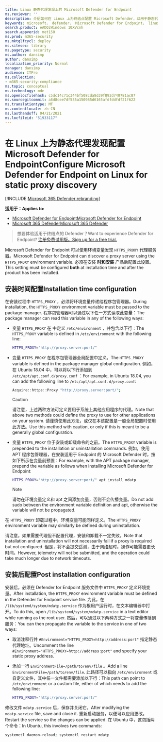```yaml
---
title: Linux 静态代理发现上的 Microsoft Defender for Endpoint
ms.reviewer: ''
description: 介绍如何在 Linux 上为终结点配置 Microsoft Defender，以用于静态代理发现。
keywords: microsoft， defender， Microsoft Defender for Endpoint， linux， 安装， 代理
search.product: eADQiWindows 10XVcnh
search.appverid: met150
ms.prod: m365-security
ms.mktglfcycl: deploy
ms.sitesec: library
ms.pagetype: security
ms.author: dansimp
author: dansimp
localization_priority: Normal
manager: dansimp
audience: ITPro
ms.collection:
- m365-security-compliance
ms.topic: conceptual
ms.technology: mde
ms.openlocfilehash: c5dc14c71c344bf508cda8d39f892d740781ac87
ms.sourcegitcommit: a8d8cee7df535a150985d6165afdfddfdf21f622
ms.translationtype: MT
ms.contentlocale: zh-CN
ms.lasthandoff: 04/21/2021
ms.locfileid: "51933117"
---
```

# <a name="configure-microsoft-defender-for-endpoint-on-linux-for-static-proxy-discovery"></a><span data-ttu-id="fdf1c-104">在 Linux 上为静态代理发现配置 Microsoft Defender for Endpoint</span><span class="sxs-lookup"><span data-stu-id="fdf1c-104">Configure Microsoft Defender for Endpoint on Linux for static proxy discovery</span></span>

[!INCLUDE [Microsoft 365 Defender rebranding](../../includes/microsoft-defender.md)]


<span data-ttu-id="fdf1c-105">**适用于：**</span><span class="sxs-lookup"><span data-stu-id="fdf1c-105">**Applies to:**</span></span>
- [<span data-ttu-id="fdf1c-106">Microsoft Defender for Endpoint</span><span class="sxs-lookup"><span data-stu-id="fdf1c-106">Microsoft Defender for Endpoint</span></span>](https://go.microsoft.com/fwlink/p/?linkid=2154037)
- [<span data-ttu-id="fdf1c-107">Microsoft 365 Defender</span><span class="sxs-lookup"><span data-stu-id="fdf1c-107">Microsoft 365 Defender</span></span>](https://go.microsoft.com/fwlink/?linkid=2118804)

> <span data-ttu-id="fdf1c-108">想要体验适用于终结点的 Defender？</span><span class="sxs-lookup"><span data-stu-id="fdf1c-108">Want to experience Defender for Endpoint?</span></span> [<span data-ttu-id="fdf1c-109">注册免费试用版。</span><span class="sxs-lookup"><span data-stu-id="fdf1c-109">Sign up for a free trial.</span></span>](https://www.microsoft.com/microsoft-365/windows/microsoft-defender-atp?ocid=docs-wdatp-investigateip-abovefoldlink)

<span data-ttu-id="fdf1c-110">Microsoft Defender for Endpoint 可以使用环境变量发现 ```HTTPS_PROXY``` 代理服务器。</span><span class="sxs-lookup"><span data-stu-id="fdf1c-110">Microsoft Defender for Endpoint can discover a proxy server using the ```HTTPS_PROXY``` environment variable.</span></span> <span data-ttu-id="fdf1c-111">必须在安装 **时和安装** 产品后配置此设置。</span><span class="sxs-lookup"><span data-stu-id="fdf1c-111">This setting must be configured **both** at installation time and after the product has been installed.</span></span>

## <a name="installation-time-configuration"></a><span data-ttu-id="fdf1c-112">安装时间配置</span><span class="sxs-lookup"><span data-stu-id="fdf1c-112">Installation time configuration</span></span>

<span data-ttu-id="fdf1c-113">在安装过程中 ```HTTPS_PROXY``` ，必须将环境变量传递给程序包管理器。</span><span class="sxs-lookup"><span data-stu-id="fdf1c-113">During installation, the ```HTTPS_PROXY``` environment variable must be passed to the package manager.</span></span> <span data-ttu-id="fdf1c-114">程序包管理器可以通过以下任一方式读取此变量：</span><span class="sxs-lookup"><span data-stu-id="fdf1c-114">The package manager can read this variable in any of the following ways:</span></span>

- <span data-ttu-id="fdf1c-115">变量 ```HTTPS_PROXY``` 在 中定义 ```/etc/environment``` ，并包含以下行：</span><span class="sxs-lookup"><span data-stu-id="fdf1c-115">The ```HTTPS_PROXY``` variable is defined in ```/etc/environment``` with the following line:</span></span>

    ```bash
    HTTPS_PROXY="http://proxy.server:port/"
    ```

- <span data-ttu-id="fdf1c-116">变量 `HTTPS_PROXY` 在程序包管理器全局配置中定义。</span><span class="sxs-lookup"><span data-stu-id="fdf1c-116">The `HTTPS_PROXY` variable is defined in the package manager global configuration.</span></span> <span data-ttu-id="fdf1c-117">例如，在 Ubuntu 18.04 中，可以将以下行添加到 `/etc/apt/apt.conf.d/proxy.conf` ：</span><span class="sxs-lookup"><span data-stu-id="fdf1c-117">For example, in Ubuntu 18.04, you can add the following line to `/etc/apt/apt.conf.d/proxy.conf`:</span></span>
  
    ```bash
    Acquire::https::Proxy "http://proxy.server:port/";
    ```

    > [!CAUTION]
    > <span data-ttu-id="fdf1c-118">请注意，上述两种方法可定义要用于系统上其他应用程序的代理。</span><span class="sxs-lookup"><span data-stu-id="fdf1c-118">Note that above two methods could define the proxy to use for other applications on your system.</span></span> <span data-ttu-id="fdf1c-119">请谨慎使用此方法，或仅在本该配置是一般全局配置时使用此方法。</span><span class="sxs-lookup"><span data-stu-id="fdf1c-119">Use this method with caution, or only if this is meant to be a generally global configuration.</span></span>
  
- <span data-ttu-id="fdf1c-120">变量 `HTTPS_PROXY` 位于安装或卸载命令的之前。</span><span class="sxs-lookup"><span data-stu-id="fdf1c-120">The `HTTPS_PROXY` variable is prepended to the installation or uninstallation commands.</span></span> <span data-ttu-id="fdf1c-121">例如，使用 APT 程序包管理器，在安装适用于 Endpoint 的 Microsoft Defender 时，按如下所示在变量前预置：</span><span class="sxs-lookup"><span data-stu-id="fdf1c-121">For example, with the APT package manager, prepend the variable as follows when installing Microsoft Defender for Endpoint:</span></span> 

    ```bash  
    HTTPS_PROXY="http://proxy.server:port/" apt install mdatp
    ```

    > [!NOTE]
    > <span data-ttu-id="fdf1c-122">请勿在环境变量定义和 apt 之间添加变量，否则不会传播变量。</span><span class="sxs-lookup"><span data-stu-id="fdf1c-122">Do not add sudo between the environment variable definition and apt, otherwise the variable will not be propagated.</span></span>

<span data-ttu-id="fdf1c-123">在 `HTTPS_PROXY` 卸载过程中，环境变量可能同样定义。</span><span class="sxs-lookup"><span data-stu-id="fdf1c-123">The `HTTPS_PROXY` environment variable may similarly be defined during uninstallation.</span></span>

<span data-ttu-id="fdf1c-124">请注意，如果需要代理但不配置代理，安装和卸载不一定失败。</span><span class="sxs-lookup"><span data-stu-id="fdf1c-124">Note that installation and uninstallation will not necessarily fail if a proxy is required but not configured.</span></span> <span data-ttu-id="fdf1c-125">但是，将不会提交遥测，由于网络超时，操作可能需要更长时间。</span><span class="sxs-lookup"><span data-stu-id="fdf1c-125">However, telemetry will not be submitted, and the operation could take much longer due to network timeouts.</span></span>

## <a name="post-installation-configuration"></a><span data-ttu-id="fdf1c-126">安装后配置</span><span class="sxs-lookup"><span data-stu-id="fdf1c-126">Post installation configuration</span></span>
  
<span data-ttu-id="fdf1c-127">安装后，必须在 Defender for Endpoint 服务文件中 `HTTPS_PROXY` 定义环境变量。</span><span class="sxs-lookup"><span data-stu-id="fdf1c-127">After installation, the `HTTPS_PROXY` environment variable must be defined in the Defender for Endpoint service file.</span></span> <span data-ttu-id="fdf1c-128">为此，在 `/lib/systemd/system/mdatp.service` 作为根用户运行时，在文本编辑器中打开。</span><span class="sxs-lookup"><span data-stu-id="fdf1c-128">To do this, open `/lib/systemd/system/mdatp.service` in a text editor while running as the root user.</span></span> <span data-ttu-id="fdf1c-129">然后，可以通过以下两种方式之一将变量传播到服务：</span><span class="sxs-lookup"><span data-stu-id="fdf1c-129">You can then propagate the variable to the service in one of two ways:</span></span>

- <span data-ttu-id="fdf1c-130">取消注释行并 `#Environment="HTTPS_PROXY=http://address:port"` 指定静态代理地址。</span><span class="sxs-lookup"><span data-stu-id="fdf1c-130">Uncomment the line `#Environment="HTTPS_PROXY=http://address:port"` and specify your static proxy address.</span></span>

- <span data-ttu-id="fdf1c-131">添加一行 `EnvironmentFile=/path/to/env/file` 。</span><span class="sxs-lookup"><span data-stu-id="fdf1c-131">Add a line `EnvironmentFile=/path/to/env/file`.</span></span> <span data-ttu-id="fdf1c-132">此路径可以指向 `/etc/environment` 或自定义文件，其中任一文件都需要添加以下行：</span><span class="sxs-lookup"><span data-stu-id="fdf1c-132">This path can point to `/etc/environment` or a custom file, either of which needs to add the following line:</span></span>
  
    ```bash
    HTTPS_PROXY="http://proxy.server:port/"
    ```

<span data-ttu-id="fdf1c-133">修改文件 `mdatp.service` 后，保存并关闭它。</span><span class="sxs-lookup"><span data-stu-id="fdf1c-133">After modifying the `mdatp.service` file, save and close it.</span></span> <span data-ttu-id="fdf1c-134">重新启动服务，以便可以应用更改。</span><span class="sxs-lookup"><span data-stu-id="fdf1c-134">Restart the service so the changes can be applied.</span></span> <span data-ttu-id="fdf1c-135">在 Ubuntu 中，这包括两个命令：</span><span class="sxs-lookup"><span data-stu-id="fdf1c-135">In Ubuntu, this involves two commands:</span></span>  

```bash
systemctl daemon-reload; systemctl restart mdatp
```
